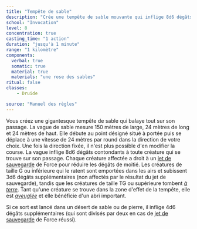 ```yaml
---
title: "Tempête de sable"
description: "Crée une tempête de sable mouvante qui inflige 8d6 dégâts."
school: "Invocation"
level: 8
concentration: true
casting_time: "1 action"
duration: "jusqu'à 1 minute"
range: "1 kilomètre"
components:
  verbal: true
  somatic: true
  material: true
  materials: "une rose des sables"
ritual: false
classes:
    - Druide

source: "Manuel des règles"
---
```

Vous créez une gigantesque tempête de sable qui balaye tout sur son passage. La vague de sable mesure 150 mètres de large, 24 mètres de long et 24 mètres de haut. Elle débute au point désigné situé à portée puis se déplace à une vitesse de 24 mètres par round dans la direction de votre choix. Une fois la direction fixée, il n'est plus possible d'en modifier la course. La vague inflige 8d6 dégâts contondants à toute créature qui se trouve sur son passage. Chaque créature affectée a droit à un [jet de sauvegarde](/utiliser-les-caracteristiques/#jets-de-sauvegarde) de Force pour réduire les dégâts de moitié. Les créatures de taille G ou inférieure qui le ratent sont emportées dans les airs et subissent 3d6 dégâts supplémentaires (non affectés par le résultat du jet de sauvegarde), tandis que les créatures de taille TG ou supérieure tombent [_à terre_](/gerer-la-sante-du-personnage/#a-terre). Tant qu'une créature se trouve dans la zone d'effet de la tempête, elle est [_aveuglée_](/gerer-la-sante-du-personnage/#aveugle) et elle bénéficie d'un abri important.

Si ce sort est lancé dans un désert de sable ou de pierre, il inflige 4d6 dégâts supplémentaires (qui sont divisés par deux en cas de [jet de sauvegarde](/utiliser-les-caracteristiques/#jets-de-sauvegarde) de Force réussi).
